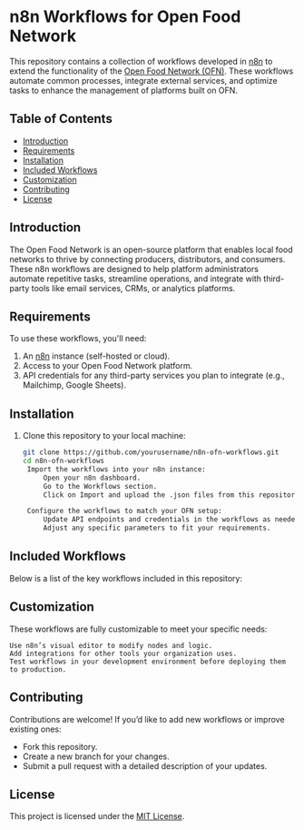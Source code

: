 # n8n Workflows for Open Food Network  

This repository contains a collection of workflows developed in [n8n](https://n8n.io/) to extend the functionality of the [Open Food Network (OFN)](https://openfoodnetwork.org/). These workflows automate common processes, integrate external services, and optimize tasks to enhance the management of platforms built on OFN.  

## Table of Contents  

- [Introduction](#introduction)  
- [Requirements](#requirements)  
- [Installation](#installation)  
- [Included Workflows](#included-workflows)  
- [Customization](#customization)  
- [Contributing](#contributing)  
- [License](#license)  

## Introduction  

The Open Food Network is an open-source platform that enables local food networks to thrive by connecting producers, distributors, and consumers. These n8n workflows are designed to help platform administrators automate repetitive tasks, streamline operations, and integrate with third-party tools like email services, CRMs, or analytics platforms.  

## Requirements  

To use these workflows, you'll need:  

1. An [n8n](https://n8n.io/) instance (self-hosted or cloud).  
2. Access to your Open Food Network platform.  
3. API credentials for any third-party services you plan to integrate (e.g., Mailchimp, Google Sheets).  

## Installation  

1. Clone this repository to your local machine:  
   ```bash  
   git clone https://github.com/yourusername/n8n-ofn-workflows.git  
   cd n8n-ofn-workflows  
    Import the workflows into your n8n instance:
        Open your n8n dashboard.
        Go to the Workflows section.
        Click on Import and upload the .json files from this repository.

    Configure the workflows to match your OFN setup:
        Update API endpoints and credentials in the workflows as needed.
        Adjust any specific parameters to fit your requirements.

## Included Workflows

Below is a list of the key workflows included in this repository:

    
## Customization

These workflows are fully customizable to meet your specific needs:

    Use n8n’s visual editor to modify nodes and logic.
    Add integrations for other tools your organization uses.
    Test workflows in your development environment before deploying them to production.

## Contributing

Contributions are welcome! If you’d like to add new workflows or improve existing ones:

   * Fork this repository.
   * Create a new branch for your changes.
   * Submit a pull request with a detailed description of your updates.

## License

This project is licensed under the [MIT License](https://mit-license.org/).
